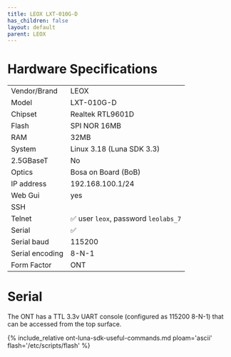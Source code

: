 ```yaml
---
title: LEOX LXT-010G-D
has_children: false
layout: default
parent: LEOX
---
```


# Hardware Specifications

|                 |                                      |
| --------------- | ------------------------------------ |
| Vendor/Brand    | LEOX                                 |
| Model           | LXT-010G-D                           |
| Chipset         | Realtek RTL9601D                     |
| Flash           | SPI NOR 16MB                         |
| RAM             | 32MB                                 |
| System          | Linux 3.18 (Luna SDK 3.3)            |
| 2.5GBaseT       | No                                   |
| Optics          | Bosa on Board (BoB)                  |
| IP address      | 192.168.100.1/24                     |
| Web Gui         | yes                                  |
| SSH             |                                      |
| Telnet          | ✅ user `leox`, password `leolabs_7` |
| Serial          | ✅                                   |
| Serial baud     | 115200                               |
| Serial encoding | 8-N-1                                |
| Form Factor     | ONT                                  |

# Serial

The ONT has a TTL 3.3v UART console (configured as 115200 8-N-1) that can be accessed from the top surface.

{% include_relative ont-luna-sdk-useful-commands.md ploam='ascii' flash='/etc/scripts/flash' %}
